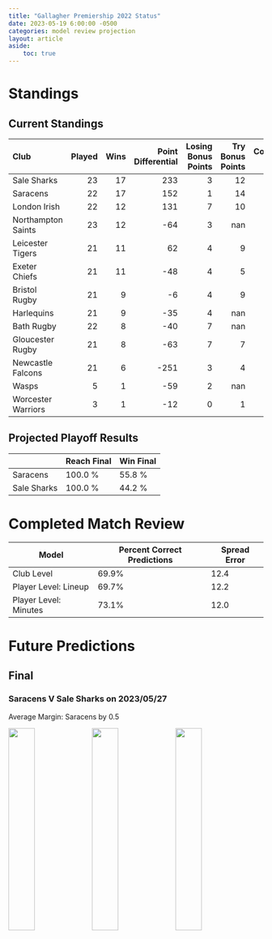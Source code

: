 ```yaml
---  
title: "Gallagher Premiership 2022 Status"  
date: 2023-05-19 6:00:00 -0500  
categories: model review projection  
layout: article  
aside:  
    toc: true  
---
```

# Standings

## Current Standings


| Club               |   Played |   Wins |   Point Differential |   Losing Bonus Points |   Try Bonus Points |   Competition Points |
|:-------------------|---------:|-------:|---------------------:|----------------------:|-------------------:|---------------------:|
| Sale Sharks        |       23 |     17 |                  233 |                     3 |                 12 |                   83 |
| Saracens           |       22 |     17 |                  152 |                     1 |                 14 |                   83 |
| London Irish       |       22 |     12 |                  131 |                     7 |                 10 |                   65 |
| Northampton Saints |       23 |     12 |                  -64 |                     3 |                nan |                   63 |
| Leicester Tigers   |       21 |     11 |                   62 |                     4 |                  9 |                   59 |
| Exeter Chiefs      |       21 |     11 |                  -48 |                     4 |                  5 |                   53 |
| Bristol Rugby      |       21 |      9 |                   -6 |                     4 |                  9 |                   51 |
| Harlequins         |       21 |      9 |                  -35 |                     4 |                nan |                   51 |
| Bath Rugby         |       22 |      8 |                  -40 |                     7 |                nan |                   48 |
| Gloucester Rugby   |       21 |      8 |                  -63 |                     7 |                  7 |                   46 |
| Newcastle Falcons  |       21 |      6 |                 -251 |                     3 |                  4 |                   31 |
| Wasps              |        5 |      1 |                  -59 |                     2 |                nan |                    8 |
| Worcester Warriors |        3 |      1 |                  -12 |                     0 |                  1 |                    5 |



## Projected Playoff Results


|             | Reach Final   | Win Final   |
|:------------|:--------------|:------------|
| Saracens    | 100.0 %       | 55.8 %      |
| Sale Sharks | 100.0 %       | 44.2 %      |



# Completed Match Review


| Model | Percent Correct Predictions | Spread Error |
| ------ | ------ | ------ |
| Club Level | 69.9% | 12.4 |
| Player Level: Lineup | 69.7% | 12.2 |
| Player Level: Minutes | 73.1% | 12.0 |


# Future Predictions

## Final

### Saracens V Sale Sharks on 2023/05/27


Average Margin: Saracens by 0.5

<p float="left">
<img src="plots/performances_Saracens_V_Sale Sharks_24.png" width="32%" />
<img src="plots/resultbar_Saracens_V_Sale Sharks_24.png" width="32%" />
<img src="plots/spreads_Saracens_V_Sale Sharks_24.png" width="32%" />
</p>
